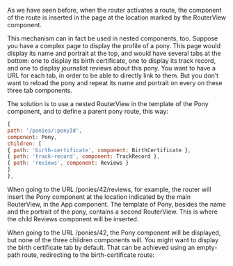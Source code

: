 As we have seen before, when the router activates a route, the component of the route is inserted in the page at the location marked by the RouterView component.

This mechanism can in fact be used in nested components, too. Suppose you have a complex page
to display the profile of a pony. This page would display its name and portrait at the top, and would
have several tabs at the bottom: one to display its birth certificate, one to display its track record,
and one to display journalist reviews about this pony. You want to have a URL for each tab, in order
to be able to directly link to them. But you don’t want to reload the pony and repeat its name and
portrait on every on these three tab components.

The solution is to use a nested RouterView in the template of the Pony component, and to define a
parent pony route, this way:

```js
{
path: '/ponies/:ponyId',
component: Pony,
children: [
{ path: 'birth-certificate', component: BirthCertificate },
{ path: 'track-record', component: TrackRecord },
{ path: 'reviews', component: Reviews }
]
},
```

When going to the URL /ponies/42/reviews, for example, the router will insert the Pony component
at the location indicated by the main RouterView, in the App component. The template of Pony,
besides the name and the portrait of the pony, contains a second RouterView. This is where the child
Reviews component will be inserted.

When going to the URL /ponies/42, the Pony component will be displayed, but none of the three
children components will. You might want to display the birth certificate tab by default. That can be
achieved using an empty-path route, redirecting to the birth-certificate route:

```js

```